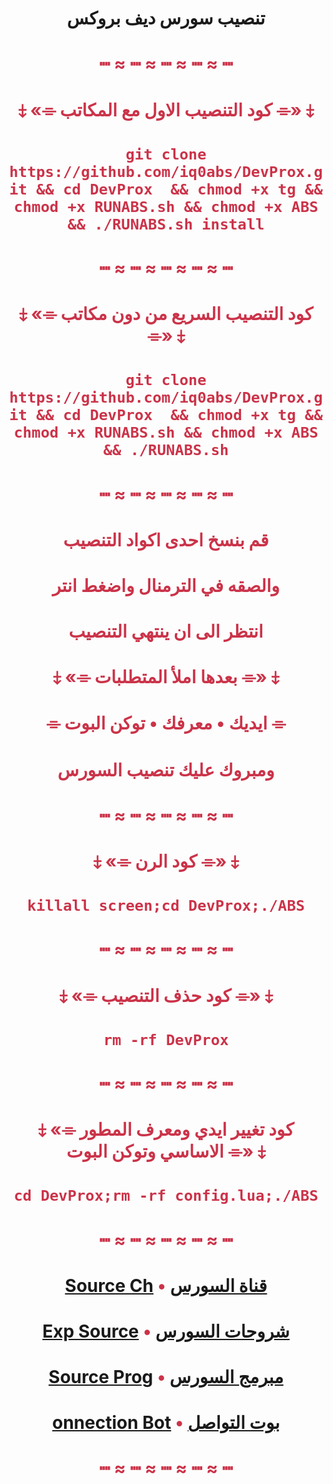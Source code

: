 # <p align="center" > تنصيب سورس ديف بروكس
# <p align="center" style="color:#cb3349" > ┉ ≈ ┉ ≈ ┉ ≈ ┉ ≈ ┉
# <p align="center" style="color:#cb3349" > ⤈ «⌯ كود التنصيب الاول مع المكاتب ⌯» ⤈

# <p align="center" style="color:#cb3349" > `git clone https://github.com/iq0abs/DevProx.git && cd DevProx  && chmod +x tg && chmod +x RUNABS.sh && chmod +x ABS && ./RUNABS.sh install`

# <p align="center" style="color:#cb3349" > ┉ ≈ ┉ ≈ ┉ ≈ ┉ ≈ ┉
# <p align="center" style="color:#cb3349" > ⤈ «⌯ كود التنصيب السريع من دون مكاتب ⌯» ⤈

# <p align="center" style="color:#cb3349" > `git clone https://github.com/iq0abs/DevProx.git && cd DevProx  && chmod +x tg && chmod +x RUNABS.sh && chmod +x ABS && ./RUNABS.sh`

# <p align="center" style="color:#cb3349" > ┉ ≈ ┉ ≈ ┉ ≈ ┉ ≈ ┉
# <p align="center" style="color:#cb3349" > قم بنسخ احدى اكواد التنصيب
# <p align="center" style="color:#cb3349" > والصقه في الترمنال واضغط انتر
# <p align="center" style="color:#cb3349" > انتظر الى ان ينتهي التنصيب
# <p align="center" style="color:#cb3349" > ⤈ «⌯ بعدها املأ المتطلبات ⌯» ⤈
# <p align="center" style="color:#cb3349" > ⌯ ايديك • معرفك • توكن البوت ⌯
# <p align="center" style="color:#cb3349" > ومبروك عليك تنصيب السورس
# <p align="center" style="color:#cb3349" > ┉ ≈ ┉ ≈ ┉ ≈ ┉ ≈ ┉
# <p align="center" style="color:#cb3349" > ⤈ «⌯ كود الرن ⌯» ⤈

# <p align="center" style="color:#cb3349" > `killall screen;cd DevProx;./ABS`

# <p align="center" style="color:#cb3349" > ┉ ≈ ┉ ≈ ┉ ≈ ┉ ≈ ┉
# <p align="center" style="color:#cb3349" > ⤈ «⌯ كود حذف التنصيب ⌯» ⤈

# <p align="center" style="color:#cb3349" > `rm -rf DevProx`

# <p align="center" style="color:#cb3349" > ┉ ≈ ┉ ≈ ┉ ≈ ┉ ≈ ┉
# <p align="center" style="color:#cb3349" > ⤈ «⌯ كود تغيير ايدي ومعرف المطور الاساسي وتوكن البوت ⌯» ⤈

# <p align="center" style="color:#cb3349" > `cd DevProx;rm -rf config.lua;./ABS`

# <p align="center" style="color:#cb3349" > ┉ ≈ ┉ ≈ ┉ ≈ ┉ ≈ ┉
# <p align="center" style="color:#cb3349" > [Source Ch](https://t.me/Dev_Prox) • [قناة السورس](https://t.me/Dev_Prox)
# <p align="center" style="color:#cb3349" > [Exp Source](https://t.me/Exp_Dev) • [شروحات السورس](https://t.me/Exp_Dev)
# <p align="center" style="color:#cb3349" > [Source Prog](https://t.me/IQ_ABS) • [مبرمج السورس](https://t.me/IQ_ABS)
# <p align="center" style="color:#cb3349" > [onnection Bot](https://t.me/IQA_bot) • [بوت التواصل](https://t.me/IQA_bot)
# <p align="center" style="color:#cb3349" > ┉ ≈ ┉ ≈ ┉ ≈ ┉ ≈ ┉
